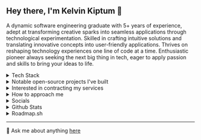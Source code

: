 ## Hey there, I'm Kelvin Kiptum 👋

A dynamic software engineering graduate with 5+ years of experience, adept at transforming creative sparks into seamless applications through technological experimentation. Skilled in crafting intuitive solutions and translating innovative concepts into user-friendly applications. Thrives on reshaping technology experiences one line of code at a time. Enthusiastic pioneer always seeking the next big thing in tech, eager to apply passion and skills to bring your ideas to life.

<details>
  <summary>Tech Stack</summary>

  ## Tech Stack
  - Typescript/JavaScript
  - Node.js
  - React/Next.js/Vite
  - React UI libraries I've been working with:
    - [Bootstrap](https://getbootstrap.com/)
    - [Mantine](https://mantine.dev/)
    - [Ant Design](https://ant.design/)
    - [MUI](https://mui.com/)
    - [Fluent UI](https://fluent2.microsoft.design/)
    - [Shadcn](https://ui.shadcn.com/)
  - Firebase (mostly Firebase Authentication)
  - CSS/SASS/SCSS
  - [Jade/Pug](https://pugjs.org/api/getting-started.html)
  - [jQuery](https://jquery.com/)

### Currently learning
- [C#](https://learn.microsoft.com/en-us/dotnet/csharp/tour-of-csharp/)

</details>

<details>
  <summary>Notable open-source projects I've built</summary>
  
  ## Notable open-source projects I've built
  - [mantine-analytics-dashboard](https://github.com/design-sparx/mantine-analytics-dashboard) - A theme customizable dashboard template built using Mantine and Nextjs featuring 3 dashboard variants, custom error and auth pages.To add components such as Mantine data table, Apex charts, Dndkit, Tiptap, Embal carousel, React simple maps, Full calendar, and Tabler icons.
  - [antd-multipurpose-dashboard](https://github.com/design-sparx/antd-multipurpose-dashboard) - A dynamic and versatile multipurpose dashboard utilizing Ant Design, React, TypeScript, Vite and Storybook. With 7 dashboard variants, 3+ error pages, and 5+ auth pages.
  - [hospital-admin](https://github.com/kelvink96/hospital-admin) - A hospital admin dashboard template built using Bootstrap, HTML, CSS, JavaScript, jQuery and Line icons.
  - [meal-mart](https://meal-mart.netlify.app/) - Meal delivery website template built using Nextjs, Mantine & TypeScript.
  - [book-frontend](https://github.com/design-sparx/blook-frontend) & [blook-backend](https://github.com/design-sparx/blook-backend) - A blogging/article-sharing website built using React, Mantine & Typescript, utilizing Sanity for content management, and Firebase authentication for users auth management.

Check out more of my open source projects here - [Design Sparx](https://github.com/design-sparx) & [kelvink96](https://github.com/kelvink96/kelvink96)

</details>

<details>
  <summary>Interested in contracting my services</summary>
  
  ## Interested in contracting my services
  I am interested in subcontracting front-end or full-stack development work, with a preference for front-end development.
  
  You can learn more about my experience on my LinkedIn profile at [linkedin.com/in/kelvink96](https://www.linkedin.com/in/kelvink96/), but since you are on this page, you likely have a good understanding of how my skills can benefit you.
  
  If you are interested in hiring me, please note that I am most productive with the tech stack listed above.
  
  > Please note that I am currently receiving many job offers, some relevant and some not. Therefore, mentioning in your text that you have reviewed my GitHub profile would:
  - Signal that you understand my skills and experience and that you are specifically interested in me for the role.
  - Show me that you value my time and that you are serious about hiring me.
  - Help me prioritize your message and respond quickly.
</details>

<details>
  <summary>How to approach me</summary>
  
  ## How to approach me
  Please send me an email at the address listed in my GitHub profile to schedule a meeting using my calendar at [cal.com/kelvink96](https://cal.com/kelvink96).
</details>

<details>
<summary>Socials</summary>
  
  ## Socials
  [![Twitter](https://user-images.githubusercontent.com/26582923/161824449-27ae496c-9e25-42d2-828f-3598a5e48c7b.png "Twitter")](https://twitter.com/kelvink_96 "Twitter")
  [![LinkedIn](https://user-images.githubusercontent.com/26582923/161824990-2852597d-d5e1-418f-ad91-0e0163f6e862.png "LinkedIn")](https://www.linkedin.com/in/kelvink96/ "LinkedIn")
  [![Instagram](https://user-images.githubusercontent.com/26582923/161825016-f2b24ae5-30d2-40e9-8d56-20c588270f2c.png "Instagram")](https://www.instagram.com/kelvink_96/ "Instagram")
  [![Facebook](https://user-images.githubusercontent.com/26582923/161825048-0d766c58-06d4-4749-83dc-215eaa937d3f.png "Facebook")](https://www.facebook.com/kelvinkk96 "Facebook")
  [![Behance](https://user-images.githubusercontent.com/26582923/161825067-9f258b76-29fb-46e1-9557-76134f2d5008.png "Behance")](https://www.behance.net/kelvink96 "Behance")
  [![Dribbble](https://user-images.githubusercontent.com/26582923/161825090-f7451e92-a897-4b77-926b-55e1afe36ac9.png "Dribbble")](https://dribbble.com/kelvink96 "Dribbble")
  [![Github](https://user-images.githubusercontent.com/26582923/161825122-51cee403-f702-49c7-81be-5fe06ebbdb64.png "Github")](https://github.com/kelvink96/kelvink96 "Github")
  [![Medium](https://user-images.githubusercontent.com/26582923/161825134-12aef059-eba6-46f0-a01b-68341eeeced9.png "Medium")](https://medium.com/@kelvink96 "Medium")
</details>

<details>
  <summary>Github Stats</summary>
  
  ## Github Stats
  [![](https://github-readme-stats.vercel.app/api?username=kelvink96&theme=yeblu&show_icons=true&count_private=true) ](https://github.com/kelvink96/github-readme-stats)
  [![](https://github-readme-stats.vercel.app/api/top-langs/?username=kelvink96&theme=yeblu&layout=compact)](https://github.com/kelvink96/github-readme-stats) 
</details>

<details>
  <summary>Roadmap.sh</summary>
  
  ## Roadmap.sh
  [![roadmap.sh](https://api.roadmap.sh/v1-badge/wide/6560afb05145316d256759b3?variant=dark)](https://roadmap.sh)
</details>

***

💬 Ask me about anything [here](https://github.com/kelvink96/kelvink96/discussions/1)
